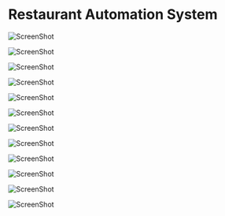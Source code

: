 Restaurant Automation System
==========


![ScreenShot](https://raw.githubusercontent.com/tugbadogan/restaurant/master/screenshots/Login.png)

![ScreenShot](https://raw.githubusercontent.com/tugbadogan/restaurant/master/screenshots/SignUpRestaurant.png)

![ScreenShot](https://raw.githubusercontent.com/tugbadogan/restaurant/master/screenshots/commentsAndRatings.png)

![ScreenShot](https://raw.githubusercontent.com/tugbadogan/restaurant/master/screenshots/createMenu.png)

![ScreenShot](https://raw.githubusercontent.com/tugbadogan/restaurant/master/screenshots/customerScreen.png)

![ScreenShot](https://raw.githubusercontent.com/tugbadogan/restaurant/master/screenshots/editCustomerInfo.png)

![ScreenShot](https://raw.githubusercontent.com/tugbadogan/restaurant/master/screenshots/editRestaurantInfo.png)

![ScreenShot](https://raw.githubusercontent.com/tugbadogan/restaurant/master/screenshots/menuOrder.png)

![ScreenShot](https://raw.githubusercontent.com/tugbadogan/restaurant/master/screenshots/restaurantScreen.png)

![ScreenShot](https://raw.githubusercontent.com/tugbadogan/restaurant/master/screenshots/signUpCustomer.png)

![ScreenShot](https://raw.githubusercontent.com/tugbadogan/restaurant/master/screenshots/signUpMain.png)

![ScreenShot](https://raw.githubusercontent.com/tugbadogan/restaurant/master/screenshots/tableList.png)
